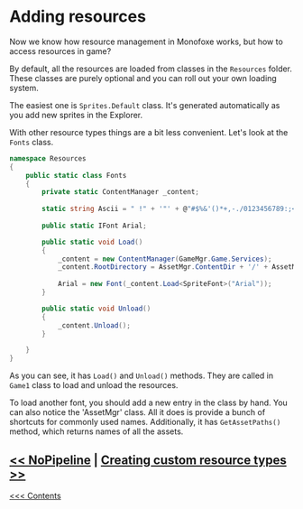 # Adding resources

Now we know how resource management in Monofoxe works, but how to access resources in game?

By default, all the resources are loaded from classes in the `Resources` folder. These classes are purely optional and you can roll out your own loading system.

The easiest one is `Sprites.Default` class. It's generated automatically as you add new sprites in the Explorer.

With other resource types things are a bit less convenient. Let's look at the `Fonts` class.

```c#
namespace Resources
{
	public static class Fonts
	{
		private static ContentManager _content;
		
		static string Ascii = " !" + '"' + @"#$%&'()*+,-./0123456789:;<=>?@ABCDEFGHIJKLMNOPQRSTUVWXYZ[\]^_`abcdefghijklmnopqrstuvwxyz{|}~";
		
		public static IFont Arial;

		public static void Load()
		{
			_content = new ContentManager(GameMgr.Game.Services);
			_content.RootDirectory = AssetMgr.ContentDir + '/' + AssetMgr.FontsDir;
			
			Arial = new Font(_content.Load<SpriteFont>("Arial"));
		}

		public static void Unload()
		{
			_content.Unload();
		}

	}
}

```

As you can see, it has `Load()` and `Unload()` methods. They are called in `Game1` class to load and unload the resources.

To load another font, you should add a new entry in the class by hand. You can also notice the 'AssetMgr' class. All it does is provide a bunch of shortcuts for commonly used names. Additionally, it has `GetAssetPaths()` method, which returns names of all the assets.



## [<< NoPipeline](NoPipeline.md) | [Creating custom resource types >>](CreatingCustomResourceTypes.md) 

[<<< Contents](../Contents.md)

